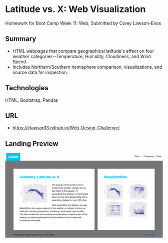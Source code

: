 # Latitude vs. X: Web Visualization

Homework for Boot Camp Week 11: Web; Submitted by Corey Lawson-Enos

## Summary
* HTML webpages that compare geographical latitude's effect on four weather categories--Temperature, Humidity, Cloudiness, and Wind Speed. 
* Includes Northern/Southern hemisphere comparison, visualizations, and source data for inspection.

## Technologies
HTML, Bootstrap, Pandas

## URL

* https://clawson13.github.io/Web-Design-Challenge/

## Landing Preview

![Landing Preview](assets/images/landing_preview.png)
